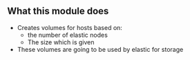 ## What this module does

* Creates volumes for hosts based on:
  * the number of elastic nodes
  * The size which is given
* These volumes are going to be used by elastic for storage
